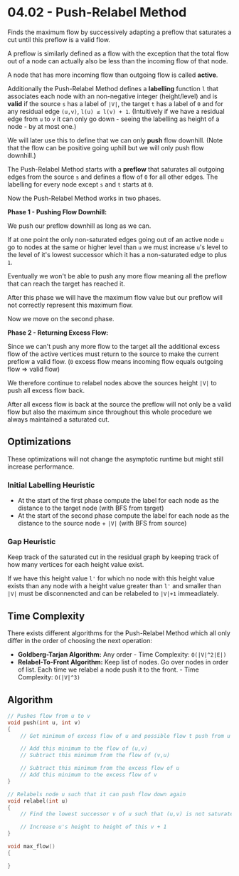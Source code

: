 # 04.02 - Push-Relabel Method
Finds the maximum flow by successively adapting a preflow that saturates a cut until this preflow is a valid flow.

A preflow is similarly defined as a flow with the exception that the total flow out of a node can actually also be less than
the incoming flow of that node.

A node that has more incoming flow than outgoing flow is called **active**.

Additionally the Push-Relabel Method defines a **labelling** function `l` that associates each node with an non-negative integer (height/level) and is **valid**
if the source `s` has a label of `|V|`, the target `t` has a label of `0` and for any residual edge `(u,v)`, `l(u) ≤ l(v) + 1`. (Intuitively if we have a residual edge from `u` to `v` it can only go down - seeing the labelling as height of a node - by at most one.)

We will later use this to define that we can only **push** flow downhill. (Note that the flow can be positive going uphill but we will only push flow downhill.)

The Push-Relabel Method starts with a **preflow** that saturates all outgoing edges from the source `s` and defines a flow
of `0` for all other edges. The labelling for every node except `s` and `t` starts at `0`.

Now the Push-Relabel Method works in two phases.

**Phase 1 - Pushing Flow Downhill:** 

We push our preflow downhill as long as we can. 

If at one point the only non-saturated edges going out of an active node `u` go to nodes at the same or higher level than `u` we must increase `u`'s level to the level of it's lowest successor which it has a non-saturated edge to plus `1`.

Eventually we won't be able to push any more flow meaning all the preflow that can reach the target has reached it.

After this phase we will have the maximum flow value but our preflow will not correctly represent this maximum flow.

Now we move on the second phase.

**Phase 2 - Returning Excess Flow:**

Since we can't push any more flow to the target all the additional excess flow of the active vertices must return to the source to make the current preflow a valid flow. (`0` excess flow means incoming flow equals outgoing flow => valid flow)

We therefore continue to relabel nodes above the sources height `|V|` to push all excess flow back.

After all excess flow is back at the source the preflow will not only be a valid flow but also the maximum since throughout this whole procedure we always maintained a saturated cut.

## Optimizations
These optimizations will not change the asymptotic runtime but might still increase performance.

### Initial Labelling Heuristic
- At the start of the first phase compute the label for each node as the distance to the target node (with BFS from target)
- At the start of the second phase compute the label for each node as the distance to the source node + `|V|` (with BFS from source)

### Gap Heuristic
Keep track of the saturated cut in the residual graph by keeping track of how many vertices for each height value exist.

If we have this height value `l'` for which no node with this height value exists than any node with a height value greater than `l'` and smaller than `|V|` must be disconnencted and can be relabeled to `|V|+1` immeadiately.

## Time Complexity
There exists different algorithms for the Push-Relabel Method which all only differ in the order of choosing the next operation:
- **Goldberg-Tarjan Algorithm:** Any order - Time Complexity: `O(|V|^2|E|)`
- **Relabel-To-Front Algorithm:** Keep list of nodes. Go over nodes in order of list. Each time we relabel a node push it to the front. - Time Complexity: `O(|V|^3)`

## Algorithm
```c++
// Pushes flow from u to v
void push(int u, int v)
{
    // Get minimum of excess flow of u and possible flow t push from u to v

    // Add this minimum to the flow of (u,v)
    // Subtract this minimum from the flow of (v,u)

    // Subtract this minimum from the excess flow of u
    // Add this minimum to the excess flow of v
}

// Relabels node u such that it can push flow down again
void relabel(int u)
{
    // Find the lowest successor v of u such that (u,v) is not saturated

    // Increase u's height to height of this v + 1
}

void max_flow()
{

}
```